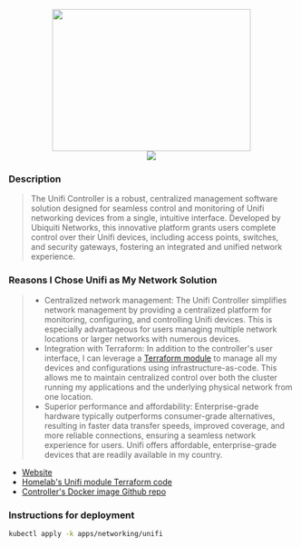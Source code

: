 <p align="center">
  <img width="350" height="250" src="https://www.logo.wine/a/logo/Ubiquiti_Networks/Ubiquiti_Networks-Logo.wine.svg" />
  <br />
  <img src="https://img.shields.io/github/v/release/jacobalberty/unifi-docker?label=Latest%20Version&logo=github&style=for-the-badge" />
</p>

### Description

> The Unifi Controller is a robust, centralized management software solution designed for seamless control and monitoring of Unifi networking devices from a single, intuitive interface. Developed by Ubiquiti Networks, this innovative platform grants users complete control over their Unifi devices, including access points, switches, and security gateways, fostering an integrated and unified network experience.

### Reasons I Chose Unifi as My Network Solution
> - Centralized network management: The Unifi Controller simplifies network management by providing a centralized platform for monitoring, configuring, and controlling Unifi devices. This is especially advantageous for users managing multiple network locations or larger networks with numerous devices.
> - Integration with Terraform: In addition to the controller's user interface, I can leverage a [Terraform module][terraform-uri] to manage all my devices and configurations using infrastructure-as-code. This allows me to maintain centralized control over both the cluster running my applications and the underlying physical network from one location.
> - Superior performance and affordability: Enterprise-grade hardware typically outperforms consumer-grade alternatives, resulting in faster data transfer speeds, improved coverage, and more reliable connections, ensuring a seamless network experience for users. Unifi offers affordable, enterprise-grade devices that are readily available in my country.

- [Website][website-uri]
- [Homelab's Unifi module Terraform code][homelab-terraform]
- [Controller's Docker image Github repo][docker-uri]


### Instructions for deployment

```bash
kubectl apply -k apps/networking/unifi
```

[website-uri]: https://www.ui.com/
[docker-uri]: https://github.com/jacobalberty/unifi-docker
[terraform-uri]: https://registry.terraform.io/providers/paultyng/unifi/latest/docs
[homelab-terraform]: https://github.com/gruberdev/homelab/tree/main/terraform/modules/unifi
